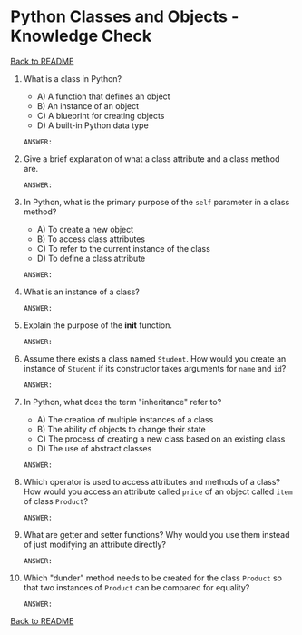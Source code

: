 # Python Classes and Objects - Knowledge Check

[Back to README](README.md)

1. What is a class in Python?
    - A) A function that defines an object
    - B) An instance of an object
    - C) A blueprint for creating objects
    - D) A built-in Python data type
    ```
    ANSWER:
    ```

2. Give a brief explanation of what a class attribute and a class method are.
    ```
    ANSWER:
    ```

3. In Python, what is the primary purpose of the `self` parameter in a class method?
    - A) To create a new object
    - B) To access class attributes
    - C) To refer to the current instance of the class
    - D) To define a class attribute
    ```
    ANSWER:
    ```

4. What is an instance of a class?
    ```
    ANSWER:
    ```

5. Explain the purpose of the __init__ function.
    ```
    ANSWER:
    ```

6. Assume there exists a class named `Student`. How would you create an instance of `Student` if its constructor takes arguments for `name` and `id`?
    ```
    ANSWER:
    ```

7. In Python, what does the term "inheritance" refer to?
    - A) The creation of multiple instances of a class
    - B) The ability of objects to change their state
    - C) The process of creating a new class based on an existing class
    - D) The use of abstract classes
    ```
    ANSWER:
    ```

8. Which operator is used to access attributes and methods of a class? How would you access an attribute called `price` of an object called `item` of class `Product`?
    ```
    ANSWER:
    ```

9. What are getter and setter functions? Why would you use them instead of just modifying an attribute directly?
    ```
    ANSWER:
    ```

10. Which "dunder" method needs to be created for the class `Product` so that two instances of `Product` can be compared for equality?
    ```
    ANSWER:
    ```

[Back to README](README.md)

